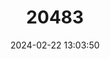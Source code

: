---
title: "20483"
category: "Spermophilus erythrogenys"
draft: false
date: 2024-02-22 13:03:50
languages:
  Mongolian: ["Khaltar Zuram"]
  Russian: ["Suslik Krasnoschyokii"]
  English: ["Red-cheeked Ground Squirrel"]
---